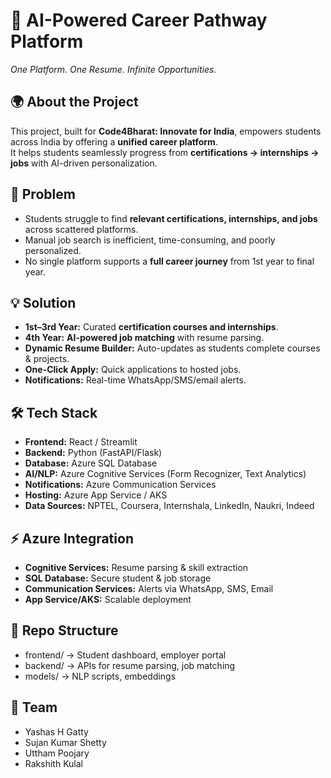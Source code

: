 # 🚀 AI-Powered Career Pathway Platform
*One Platform. One Resume. Infinite Opportunities.*

## 🌍 About the Project
This project, built for **Code4Bharat: Innovate for India**, empowers students across India by offering a **unified career platform**.  
It helps students seamlessly progress from **certifications → internships → jobs** with AI-driven personalization.

## 🎯 Problem
- Students struggle to find **relevant certifications, internships, and jobs** across scattered platforms.  
- Manual job search is inefficient, time-consuming, and poorly personalized.  
- No single platform supports a **full career journey** from 1st year to final year.  

## 💡 Solution
- **1st–3rd Year:** Curated **certification courses and internships**.  
- **4th Year:** **AI-powered job matching** with resume parsing.  
- **Dynamic Resume Builder:** Auto-updates as students complete courses & projects.  
- **One-Click Apply:** Quick applications to hosted jobs.  
- **Notifications:** Real-time WhatsApp/SMS/email alerts.  

## 🛠️ Tech Stack
- **Frontend:** React / Streamlit  
- **Backend:** Python (FastAPI/Flask)  
- **Database:** Azure SQL Database  
- **AI/NLP:** Azure Cognitive Services (Form Recognizer, Text Analytics)  
- **Notifications:** Azure Communication Services  
- **Hosting:** Azure App Service / AKS  
- **Data Sources:** NPTEL, Coursera, Internshala, LinkedIn, Naukri, Indeed  

## ⚡ Azure Integration
- **Cognitive Services:** Resume parsing & skill extraction  
- **SQL Database:** Secure student & job storage  
- **Communication Services:** Alerts via WhatsApp, SMS, Email  
- **App Service/AKS:** Scalable deployment  

## 📂 Repo Structure
- frontend/ → Student dashboard, employer portal
- backend/ → APIs for resume parsing, job matching
- models/ → NLP scripts, embeddings
  
## 👥 Team
- Yashas H Gatty
- Sujan Kumar Shetty
- Uttham Poojary
- Rakshith Kulal
  
